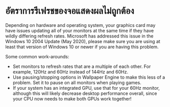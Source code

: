 # อัตราการรีเฟรชของจอแสดงผลไม่ถูกต้อง

Depending on hardware and operating system, your graphics card may have issues updating all of your monitors at the same time if they have wildly differing refresh rates. Microsoft has addressed this issue in the Windows 10 2004 Update (May 2020), please make sure you are using at least that version of Windows 10 or newer if you are having this problem.

Some common work-arounds:

* Set monitors to refresh rates that are a multiple of each other. For example, 120Hz and 60Hz instead of 144Hz and 60Hz.
* Use pausing/stopping options in Wallpaper Engine to make this less of a problem. Set it to pause on all monitors when playing games.
* If your system has an integrated GPU, use that for your 60Hz monitor, although this will likely decrease desktop performance overall, since your CPU now needs to make both GPUs work together!